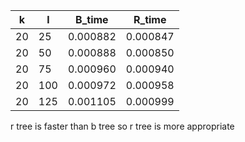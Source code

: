 | k  | l   | B_time   | R_time   |
|----|-----|----------|----------|
| 20 | 25  | 0.000882 | 0.000847 |
| 20 | 50  | 0.000888 | 0.000850 |
| 20 | 75  | 0.000960 | 0.000940 |
| 20 | 100 | 0.000972 | 0.000958 |
| 20 | 125 | 0.001105 | 0.000999 |

r tree is faster than b tree so r tree is more appropriate
